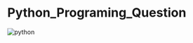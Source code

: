 # Python_Programing_Question
![python](https://github.com/user-attachments/assets/eec8a872-5bc8-4802-a50f-c3e6b47b10be)


